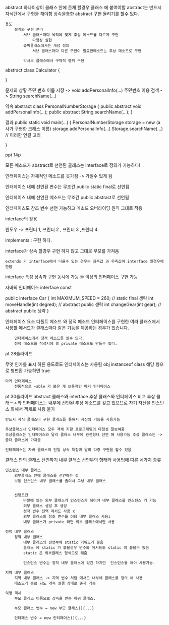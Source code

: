 


abstract 
    하나이상이 클래스 안에 존재 할경우 클래스 에 붙여야함
    abstract는 반드시 자식단에서 구현을 해야함
    상속을통한 abstract 구현 돌리기를 할수 있다.

    용도
        설계와 구현 분리
            서브 클래스마다 목적에 맞게 추상 메소드를 다르게 구현
                다형성 실현
            슈퍼클래스에서는 개념 정의
                서브 클래스마다 다른 구현이 필요한메소드는 추상 메소드로 구현
            
            각서브 클래스에서 구체적 행위 구현

abstract class Calculator
{
    
}

문제의 상황
    주민 번호 이름 저장 -> void addPersonalInfo(...)
    주민번호 이용 검색 -> String searchName(...)

약속
abstract class PersonalNumberStorage
{
    public abstract void addPersonalInfo(...);
    public abstract String searchName(...);
}

결과
public static void main(...)
{
    PersonalNumberStorage storage = new (a 사가 구현한 크래스 이름)
    storage.addPersonalInfo(...)
    Storage.searchName(...) // 이러한 연결 고리

}

ppt 14p

모든 메소드가 abstract로 선언된 클래스는 interface로 정의가 가능하다!

인터페이스는 자체적인 메소드를 못가짐 -> 가질수 있게 됨

인터페이스 내에 선언된 변수는 무조건 public static final로 선언됨

인터페이스 내에 선언된 메소드는 무조건 public abstract로 선언됨

인터페이스도 참조 변수 선언 가능하고 메소드 오버라이딩 원칙 그대로 적용



interface의 활용

윈도우 -> 프린터 1, 프린터 2 , 프린터 3 ,프린터 4

implements : 구현 하다.

interface가 상속 할경우
    구현 하지 않고 그대로 부모를 가져옴

    extends 가 interface에서 나올수 있는 경우는 좌측값 과 우측값이 interface 일경우에 한함

interface 특성
    상속과 구현 동시에 가능
    둘 이상의 인터페이스 구현 가능

자바의 인터페이스 
    interface const

public interface Car
{
    int MAXIMUM_SPEED = 260;  // static final 생략
    int moveHandle(int degred);  // abstract public 생략
    int changeGear(int gear); // abstract public 생략
}



인터페이스 요소
    디폴트 메소드 와 정적 메소드 
        인터페이스를 구현한 여러 클래스에서 사용할 메서드가 클래스마다 같은 기능을 제공하는 경우가 있습니다.

        인터페이스에서 정적 메소드를 쓸수 있다.
        정적 메소드를 작성시에 쓸 private 메소드도 만들수 있다.


pt 28슬라이드

무엇 인가를 표시 하른 용도로도 인터페이스는 사용됨
obj instanceof class 
    해당 형으로 형변환 가능하면 true

    마커 인터페이스
        전통적으로 ~able 가 붙은 게 보통적인 마커 인터페이스

pt 30슬라이드
abstract 클래스와 interface
 추상 클래스와 인터페이스 비교
    추상 클래ㅡㅅ와 인터페이스는 내부에 선언된 추상 메소드를 갖고 있으므로 자기 자신을 인스턴스 화해서 객체로 사용 불가

    반드시 자식 클래스나 구현 클래스를 통해서 자신의 기능을 사용가능

    추상클래스나 인터페이스 모두 객체 지향 프로그래밍의 다형성 잘보여줌
    추상클래스는 인터페이스와 달리 클래스 내부에 완전형태 선언 해 사용가능 추상 클래스는 -> 좀더 클래스에 가까움

    인터페이스는 자바 클래스의 단일 상속 특징과 달리 다중 구현을 할수 있음









클래스 안의 클래스 선언하기
    내부 클래스 선언부의 형태와 사용법에 따른 네가지 종류

    인스턴스 내부 클래스
        외부클래스 안에 클래스를 선언하는 것
        보통 인스턴스 내부 클래스를 줄여서 그냥 내부 클래스


        선행조건 
            바깥에 있는 외부 클래스가 인스턴스가 되어야 내부 클래스를 인스턴스 가 가능
            외부 클래스 생성 후 생성
            정적 변수 전역 메서드 사용 x
            외부 클래스의 참조 변수를 이용 내부 클래스 사용i
            내부 클래스가 private 라면 외부 클래스에서만 사용

    정적 내부 클래스
        정적 내부 클래스 
            내부 클래스의 선언부에 static 키워드가 붙음
            클래스 에 static 가 붙을경우 변수와 메서드도 static 이 붙을수 있음
            static 은 외부클래스 형식으로 해줌 

            인스턴스 변수는 정적 내부 클래스에 있긴 하지만  인스턴스를 해야 사용가능.
    
    지역 내부 클래스
        지역 내부 클래스 -> 지역 변수 처럼 메서드 내부에 클래스를 정의 해 사용
        메소드가 종료 되도 게속 실행 상태로 존재 가능

    익명 객체
        부모 클래스 이름으로 상속을 받는 하위 클래스.

        부모 클래스 변수 = new 부모 클래스(){...}

        인터페스 변수 = new 인터페이스(){...}
        



